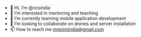 - 👋 Hi, I’m @ncsindia
- 👀 I’m interested in mentoring and teaching
- 🌱 I’m currently learning mobile application development
- 💞️ I’m looking to collaborate on drones and server installation
- 📫 How to reach me mreximindia@gmail.com

<!---
ncsindia/ncsindia is a ✨ special ✨ repository because its `README.md` (this file) appears on your GitHub profile.
You can click the Preview link to take a look at your changes.
--->
